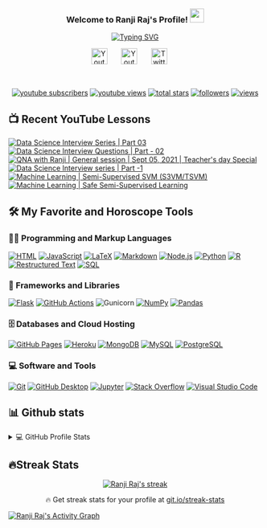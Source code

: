 <h3 align="center">
  Welcome to Ranji Raj's Profile!
  <img src="https://media.giphy.com/media/hvRJCLFzcasrR4ia7z/giphy.gif" width="28">
</h3>


<p align="center">
<a href="https://git.io/typing-svg"><img src="https://readme-typing-svg.demolab.com?font=Fira+Code&pause=1000&width=435&lines=Data+Analyst+and+Content+Creator;4%2B+Years+Experience+as+Data+Analyst;M.Sc.+in+Data+Science+from+Germany" alt="Typing SVG" /></a></p>

<!-- Social icons section -->
<p align="center">
  <a href="https://www.youtube.com/c/RanjiRaj18"><img width="32px" alt="Youtube" title="Youtube" src="https://i.imgur.com/qiXu7b2.png"/></a>
  &#8287;&#8287;&#8287;&#8287;&#8287;
  <a href="https://www.linkedin.com/in/reng99/"><img width="32px" alt="Youtube" title="Youtube" src="https://simpleicons.now.sh/linkedin/0A66C2"/></a>
  &#8287;&#8287;&#8287;&#8287;&#8287;
  <a href="https://twitter.com/iamRanjiRaj"><img width="32px" alt="Twitter" title="Twitter" src="https://simpleicons.now.sh/twitter/1DA1F2"/></a>
  &#8287;&#8287;&#8287;&#8287;&#8287;
</p>

<br/>

<!-- Social badges section -->
<!-- Badges with custom icons - https://github.com/DenverCoder1/custom-icon-badges -->
<!-- View counter - https://github.com/DenverCoder1/Simple-View-Counter -->
<p align="center">
  <a href="https://www.youtube.com/c/RanjiRaj18?sub_confirmation=1">
    <img alt="youtube subscribers" title="Subscribe to my YouTube channel" src="https://custom-icon-badges.demolab.com/youtube/channel/subscribers/UCl1Tqc3U-TAOjuh4izHLsUw?color=%23E05D44&label=SUBSCRIBE&logo=video&logoColor=white&style=for-the-badge&labelColor=CE4630"/></a> 
  <a href="https://www.youtube.com/c/RanjiRaj18">
    <img alt="youtube views" title="YouTube views" src="https://custom-icon-badges.demolab.com/youtube/channel/views/UCl1Tqc3U-TAOjuh4izHLsUw?color=%23E1AD0E&logo=video&logoColor=white&style=for-the-badge&labelColor=C79600"/></a> 
  <a href="https://github.com/ranjiGT?tab=repositories&sort=stargazers">
    <img alt="total stars" title="Total stars on GitHub" src="https://custom-icon-badges.demolab.com/github/stars/ranjiGT?color=55960c&style=for-the-badge&labelColor=488207&logo=star"/></a>
  <a href="https://github.com/ranjiGT?tab=followers">
    <img alt="followers" title="Follow me on Github" src="https://custom-icon-badges.demolab.com/github/followers/ranjiGT?color=236ad3&labelColor=1155ba&style=for-the-badge&logo=person-add&label=Follow&logoColor=white"/></a>
    <a href="https://github.com/DenverCoder1/Simple-View-Counter">
    <img alt="views" title="GitHub profile views" src="https://freshidea.com/jonah/app/DenverCoder1-profile-views"/></a>
</p>

## 📺 Recent YouTube Lessons

<!-- BEGIN YOUTUBE-CARDS -->
[![Data Science Interview Series | Part 03](https://ytcards.demolab.com/?id=OmxxZ_wMT6M&title=Data+Science+Interview+Series+%7C+Part+03&lang=en&timestamp=1631873207&background_color=%230d1117&title_color=%23ffffff&stats_color=%23dedede&width=250 "Data Science Interview Series | Part 03")](https://www.youtube.com/watch?v=OmxxZ_wMT6M)
[![Data Science Interview Questions | Part - 02](https://ytcards.demolab.com/?id=ITIeCvOT21Y&title=Data+Science+Interview+Questions+%7C+Part+-+02&lang=en&timestamp=1631275607&background_color=%230d1117&title_color=%23ffffff&stats_color=%23dedede&width=250 "Data Science Interview Questions | Part - 02")](https://www.youtube.com/watch?v=ITIeCvOT21Y)
[![QNA with Ranji | General session | Sept 05, 2021 | Teacher's day Special](https://ytcards.demolab.com/?id=vAmA-s6dTWg&title=QNA+with+Ranji+%7C+General+session+%7C+Sept+05%2C+2021+%7C+Teacher%27s+day+Special&lang=en&timestamp=1630885417&background_color=%230d1117&title_color=%23ffffff&stats_color=%23dedede&width=250 "QNA with Ranji | General session | Sept 05, 2021 | Teacher's day Special")](https://www.youtube.com/watch?v=vAmA-s6dTWg)
[![Data Science Interview series | Part -1](https://ytcards.demolab.com/?id=s9OfWkIcz_Q&title=Data+Science+Interview+series+%7C+Part+-1&lang=en&timestamp=1630772335&background_color=%230d1117&title_color=%23ffffff&stats_color=%23dedede&width=250 "Data Science Interview series | Part -1")](https://www.youtube.com/watch?v=s9OfWkIcz_Q)
[![Machine Learning | Semi-Supervised SVM (S3VM/TSVM)](https://ytcards.demolab.com/?id=q2bdQw4Su_U&title=Machine+Learning+%7C+Semi-Supervised+SVM+%28S3VM%2FTSVM%29&lang=en&timestamp=1630172183&background_color=%230d1117&title_color=%23ffffff&stats_color=%23dedede&width=250 "Machine Learning | Semi-Supervised SVM (S3VM/TSVM)")](https://www.youtube.com/watch?v=q2bdQw4Su_U)
[![Machine Learning | Safe Semi-Supervised Learning](https://ytcards.demolab.com/?id=7FfbeSf-0L8&title=Machine+Learning+%7C+Safe+Semi-Supervised+Learning&lang=en&timestamp=1629457399&background_color=%230d1117&title_color=%23ffffff&stats_color=%23dedede&width=250 "Machine Learning | Safe Semi-Supervised Learning")](https://www.youtube.com/watch?v=7FfbeSf-0L8)
<!-- END YOUTUBE-CARDS -->


## 🛠️ My Favorite and Horoscope Tools

### 👨‍💻 Programming and Markup Languages

<p> 
    <a href="https://github.com/search?q=user%3ADenverCoder1+language%3Ahtml"><img alt="HTML" src="https://img.shields.io/badge/HTML-E34F26.svg?logo=html5&logoColor=white"></a>
    <a href="https://github.com/search?q=user%3ADenverCoder1+language%3Ajavascript"><img alt="JavaScript" src="https://img.shields.io/badge/JavaScript-F7DF1E.svg?logo=javascript&logoColor=black"></a>
    <a href="https://github.com/search?q=user%3ADenverCoder1+language%3Atex"><img alt="LaTeX" src="https://img.shields.io/badge/LaTeX-008080.svg?logo=LaTeX&logoColor=white"></a>
    <a href="https://github.com/search?q=user%3ADenverCoder1+language%3Amarkdown"><img alt="Markdown" src="https://img.shields.io/badge/Markdown-000000.svg?logo=markdown&logoColor=white"></a>
    <a href="https://github.com/search?q=user%3ADenverCoder1+language%3Ajavascript"><img alt="Node.js" src="https://img.shields.io/badge/Node.js-43853D.svg?logo=node.js&logoColor=white"></a>
    <a href="https://github.com/search?q=user%3ADenverCoder1+language%3Apython"><img alt="Python" src="https://img.shields.io/badge/Python-14354C.svg?logo=python&logoColor=white"></a>
    <a href="https://github.com/search?q=user%3ADenverCoder1+language%3Ar"><img alt="R" src="https://img.shields.io/badge/R-276DC3.svg?logo=r&logoColor=white"></a>
    <a href="https://github.com/search?q=user%3ADenverCoder1+language%3Arst"><img alt="Restructured Text" src="https://img.shields.io/badge/Restructured Text-3a4148.svg?logo=readthedocs&logoColor=white"></a>
    <a href="https://github.com/search?q=user%3ADenverCoder1+language%3Asql"><img alt="SQL" src="https://custom-icon-badges.demolab.com/badge/SQL-025E8C.svg?logo=database&logoColor=white"></a>
</p>

### 🧰 Frameworks and Libraries

<p>
    <a href="#"><img alt="Flask" src="https://img.shields.io/badge/Flask-000000.svg?logo=flask&logoColor=white"></a>
    <a href="#"><img alt="GitHub Actions" src="https://img.shields.io/badge/GitHub%20Actions-2671E5.svg?logo=github%20actions&logoColor=white"></a>
    <a href"#"><img alt="Gunicorn" src="https://img.shields.io/badge/-Gunicorn-499848.svg?logo=gunicorn&logoColor=white"></a>
    <a href="#"><img alt="NumPy" src="https://img.shields.io/badge/Numpy-013243.svg?logo=numpy&logoColor=white"></a>
    <a href="#"><img alt="Pandas" src="https://img.shields.io/badge/Pandas-150458.svg?logo=pandas&logoColor=white"></a>
</p>

### 🗄️ Databases and Cloud Hosting

<p>
    <a href="#"><img alt="GitHub Pages" src="https://img.shields.io/badge/GitHub%20Pages-327FC7.svg?logo=github&logoColor=white"></a>
    <a href="#"><img alt="Heroku" src="https://img.shields.io/badge/Heroku-430098.svg?logo=heroku&logoColor=white"></a>
    <a href="#"><img alt="MongoDB" src ="https://img.shields.io/badge/MongoDB-4ea94b.svg?logo=mongodb&logoColor=white"></a>
    <a href="#"><img alt="MySQL" src="https://img.shields.io/badge/MySQL-00f.svg?logo=mysql&logoColor=white"></a>
    <a href="#"><img alt="PostgreSQL" src ="https://img.shields.io/badge/PostgreSQL-316192.svg?logo=postgresql&logoColor=white"></a>
</p>

### 💻 Software and Tools

<p>
    <a href="#"><img alt="Git" src="https://img.shields.io/badge/Git-F05033.svg?logo=git&logoColor=white"></a>
    <a href="#"><img alt="GitHub Desktop" src="https://img.shields.io/badge/GitHub%20Desktop-8034A9.svg?logo=github&logoColor=white"></a>
    <a href="#"><img alt="Jupyter" src="https://img.shields.io/badge/Jupyter-F37626.svg?logo=Jupyter&logoColor=white"></a>
    <a href="#"><img alt="Stack Overflow" src="https://img.shields.io/badge/-Stack%20Overflow-FE7A16?logo=stack-overflow&logoColor=white"></a>
    <a href="#"><img alt="Visual Studio Code" src="https://img.shields.io/badge/Visual%20Studio%20Code-0078d7.svg?logo=visual-studio-code&logoColor=white"></a>
</p>



## 📊 Github stats

<!-- https://github.com/anuraghazra/github-readme-stats -->
<details> 
  <summary>💻 GitHub Profile Stats</summary>
  <br/>
    <a href="https://github.com/anuraghazra/github-readme-stats"><img alt="Ranji Raj's Github Stats" src="https://denvercoder1-github-readme-stats.vercel.app/api/?username=ranjiGT&show_icons=true&include_all_commits=true&count_private=true&theme=react&hide_border=true&bg_color=1F222E&title_color=F85D7F&icon_color=F8D866" height="192px"/></a>
  <a href="https://github.com/anuraghazra/github-readme-stats"><img alt="Ranji Raj's Top Languages" src="https://github-readme-stats.vercel.app/api/top-langs/?username=ranjiGT&langs_count=8&layout=compact&theme=react&hide_border=true&bg_color=1F222E&title_color=F85D7F&icon_color=F8D866" height="192px"/></a>
  <br/>
  
</details>



## 🔥Streak Stats

<p align="center">
  <a href="https://github.com/ranjiGT/github-readme-streak-stats">
    <img title="🔥 Get streak stats for your profile at git.io/streak-stats" alt="Ranji Raj's streak" src="https://streak-stats.demolab.com/?user=ranjiGT&theme=vue-dark&hide_border=true"/>
  </a>
  <p align="center">🔥 Get streak stats for your profile at <a href="https://git.io/streak-stats">git.io/streak-stats</a></p>
</p>


<a href="https://github.com/ashutosh00710/github-readme-activity-graph"><img alt="Ranji Raj's Activity Graph" src="https://denvercoder1-activity-graph.herokuapp.com/graph/?username=ranjiGT&bg_color=1F222E&color=F8D866&line=F85D7F&point=FFFFFF&hide_border=true" /></a>
